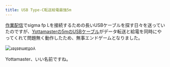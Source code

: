 ```yaml
---
title: USB Type-C転送給電最強5m
---
```

[作業配信](https://www.youtube.com/c/r7kamura)でsigma fp Lを接続するための長いUSBケーブルを探す日々を送っていたのですが、[Yottamasterの5mのUSBケーブル](https://www.amazon.co.jp/dp/B09Y1BY75P)がデータ転送と給電を同時にやってくれて問題無く動作したため、無事エンドゲームとなりました。

![](https://lh5.googleusercontent.com/S_wWKkJrOJ5lRNMmNpEMgIjKC_HNHmqbDZQJs1fp4i3poX2lKiXalMAigMmuaRvyonV-JfTs7T0-igjD3YdHH_bDKEA_zSEAFSBmkGBkKHWSEkVqOSq55o0va4Ka_TumspIwIF9ZX7jRbUPvnEyYoqU "ɹǝʇsɐɯɐʇʇo⅄")

Yottamaster、いい名前ですね。
